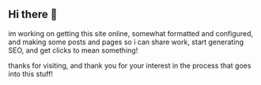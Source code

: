 ## Hi there 👋

im working on getting this site online,
somewhat formatted and configured,
and making some posts and pages so
i can share work, start generating
SEO, and get clicks to mean something!

thanks for visiting, and thank you for
your interest in the process that goes
into this stuff!

<!--
**absm-art/absm-art** is a ✨ _special_ ✨ repository because its `README.md` (this file) appears on your GitHub profile.

Here are some ideas to get you started:

- 🔭 I’m currently working on ...
- 🌱 I’m currently learning ...
- 👯 I’m looking to collaborate on ...
- 🤔 I’m looking for help with ...
- 💬 Ask me about ...
- 📫 How to reach me: ...
- 😄 Pronouns: ...
- ⚡ Fun fact: ...
-->
